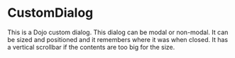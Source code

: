 CustomDialog
============

This is a Dojo custom dialog.  This dialog can be modal or non-modal.  It can be sized and positioned and it remembers where it was when closed.  It has a vertical scrollbar if the contents are too big for the size.
